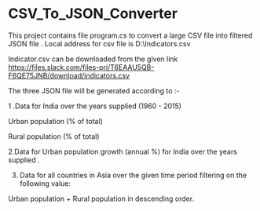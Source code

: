 # CSV_To_JSON_Converter

This project contains file program.cs to convert a large CSV file into filtered JSON file .
Local address for csv file is D:\Indicators.csv


Indicator.csv can be downloaded from the given link https://files.slack.com/files-pri/T6EAAU5QB-F6QE75JNB/download/indicators.csv

The three JSON file will be generated according to :-

1 .Data for India over the years supplied (1960 - 2015)


Urban population (% of total)

Rural population (% of total)

2.Data for  Urban population growth (annual %) for India over the years supplied .


3. Data for all countries in Asia over the given time period filtering on the following value:

Urban population + Rural population in descending order.

